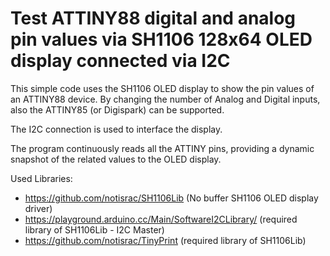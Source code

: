 # Test ATTINY88 digital and analog pin values via SH1106 128x64 OLED display connected via I2C

This simple code uses the SH1106 OLED display to show the pin values of an ATTINY88 device. By changing the number of Analog and Digital inputs, also the ATTINY85 (or Digispark) can be supported.

The I2C connection is used to interface the display.

The program continuously reads all the ATTINY pins, providing a dynamic snapshot of the related values to the OLED display.

Used Libraries:

 - https://github.com/notisrac/SH1106Lib (No buffer SH1106 OLED display driver)
 - https://playground.arduino.cc/Main/SoftwareI2CLibrary/ (required library of SH1106Lib - I2C Master)
 - https://github.com/notisrac/TinyPrint (required library of SH1106Lib)
